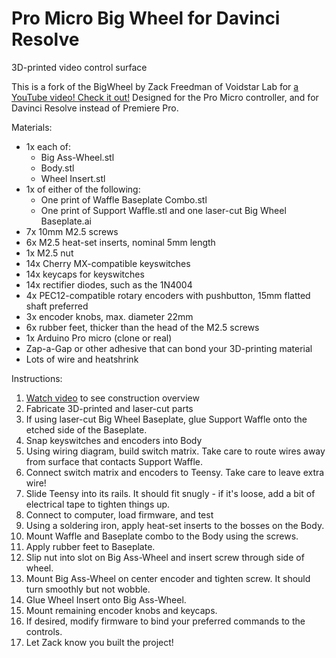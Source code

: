 # Pro Micro Big Wheel for Davinci Resolve
 3D-printed video control surface

This is a fork of the BigWheel by Zack Freedman of Voidstar Lab for [a YouTube video! Check it out!](https://www.youtube.com/watch?v=72a85tWOJVY) Designed for the Pro Micro controller, and for Davinci Resolve instead of Premiere Pro.

Materials:
- 1x each of:
    - Big Ass-Wheel.stl
    - Body.stl
    - Wheel Insert.stl
- 1x of either of the following:
    - One print of Waffle Baseplate Combo.stl
    - One print of Support Waffle.stl and one laser-cut Big Wheel Baseplate.ai
- 7x 10mm M2.5 screws
- 6x M2.5 heat-set inserts, nominal 5mm length
- 1x M2.5 nut
- 14x Cherry MX-compatible keyswitches
- 14x keycaps for keyswitches
- 14x rectifier diodes, such as the 1N4004
- 4x PEC12-compatible rotary encoders with pushbutton, 15mm flatted shaft preferred
- 3x encoder knobs, max. diameter 22mm
- 6x rubber feet, thicker than the head of the M2.5 screws
- 1x Arduino Pro micro (clone or real)
- Zap-a-Gap or other adhesive that can bond your 3D-printing material
- Lots of wire and heatshrink

Instructions:
1. [Watch video](https://www.youtube.com/watch?v=72a85tWOJVY) to see construction overview
2. Fabricate 3D-printed and laser-cut parts
3. If using laser-cut Big Wheel Baseplate, glue Support Waffle onto the etched side of the Baseplate.
4. Snap keyswitches and encoders into Body
5. Using wiring diagram, build switch matrix. Take care to route wires away from surface that contacts Support Waffle.
6. Connect switch matrix and encoders to Teensy. Take care to leave extra wire!
7. Slide Teensy into its rails. It should fit snugly - if it's loose, add a bit of electrical tape to tighten things up.
8. Connect to computer, load firmware, and test
9. Using a soldering iron, apply heat-set inserts to the bosses on the Body.
10. Mount Waffle and Baseplate combo to the Body using the screws.
11. Apply rubber feet to Baseplate.
12. Slip nut into slot on Big Ass-Wheel and insert screw through side of wheel.
13. Mount Big Ass-Wheel on center encoder and tighten screw. It should turn smoothly but not wobble.
14. Glue Wheel Insert onto Big Ass-Wheel.
15. Mount remaining encoder knobs and keycaps.
16. If desired, modify firmware to bind your preferred commands to the controls.
17. Let Zack know you built the project!
